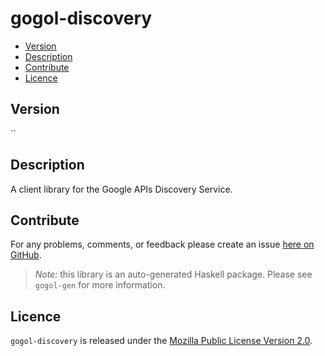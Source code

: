 # gogol-discovery

* [Version](#version)
* [Description](#description)
* [Contribute](#contribute)
* [Licence](#licence)


## Version

``


## Description

A client library for the Google APIs Discovery Service.


## Contribute

For any problems, comments, or feedback please create an issue [here on GitHub](https://github.com/brendanhay/gogol/issues).

> _Note:_ this library is an auto-generated Haskell package. Please see `gogol-gen` for more information.


## Licence

`gogol-discovery` is released under the [Mozilla Public License Version 2.0](http://www.mozilla.org/MPL/).
